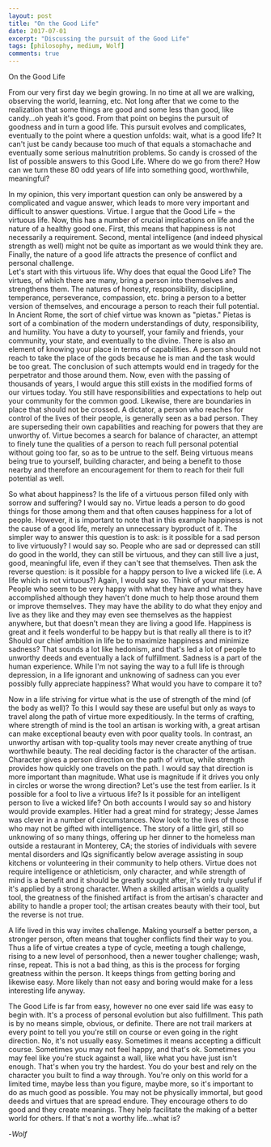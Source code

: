 ```yaml
---
layout: post
title: "On the Good Life"
date: 2017-07-01
excerpt: "Discussing the pursuit of the Good Life"
tags: [philosophy, medium, Wolf]
comments: true
---
```


On the Good Life  
From our very first day we begin growing. In no time at all we are walking, observing the world, learning, etc. Not long after that we come to the realization that some things are good and some less than good, like candy...oh yeah it's good. From that point on begins the pursuit of goodness and in turn a good life. This pursuit evolves and complicates, eventually to the point where a question unfolds: wait, what is a good life? It can't just be candy because too much of that equals a stomachache and eventually some serious malnutrition problems. So candy is crossed of the list of possible answers to this Good Life. Where do we go from there? How can we turn these 80 odd years of life into something good, worthwhile, meaningful?  
In my opinion, this very important question can only be answered by a complicated and vague answer, which leads to more very important and difficult to answer questions. Virtue. I argue that the Good Life = the virtuous life. Now, this has a number of crucial implications on life and the nature of a healthy good one. First, this means that happiness is not necessarily a requirement. Second, mental intelligence (and indeed physical strength as well) might not be quite as important as we would think they are. Finally, the nature of a good life attracts the presence of conflict and personal challenge.  Let's start with this virtuous life. Why does that equal the Good Life? The virtues, of which there are many, bring a person into themselves and strengthens them. The natures of honesty, responsibility, discipline, temperance, perseverance, compassion, etc. bring a person to a better version of themselves, and encourage a person to reach their full potential. In Ancient Rome, the sort of chief virtue was known as "pietas." Pietas is sort of a combination of the modern understandings of duty, responsibility, and humility. You have a duty to yourself, your family and friends, your community, your state, and eventually to the divine. There is also an element of knowing your place in terms of capabilities. A person should not reach to take the place of the gods because he is man and the task would be too great. The conclusion of such attempts would end in tragedy for the perpetrator and those around them. Now, even with the passing of thousands of years, I would argue this still exists in the modified forms of our virtues today. You still have responsibilities and expectations to help out your community for the common good. Likewise, there are boundaries in place that should not be crossed. A dictator, a person who reaches for control of the lives of their people, is generally seen as a bad person. They are superseding their own capabilities and reaching for powers that they are unworthy of. Virtue becomes a search for balance of character, an attempt to finely tune the qualities of a person to reach full personal potential without going too far, so as to be untrue to the self. Being virtuous means being true to yourself, building character, and being a benefit to those nearby and therefore an encouragement for them to reach for their full potential as well.  
So what about happiness? Is the life of a virtuous person filled only with sorrow and suffering? I would say no. Virtue leads a person to do good things for those among them and that often causes happiness for a lot of people. However, it is important to note that in this example happiness is not the cause of a good life, merely an unnecessary byproduct of it. The simpler way to answer this question is to ask: is it possible for a sad person to live virtuously? I would say so. People who are sad or depressed can still do good in the world, they can still be virtuous, and they can still live a just, good, meaningful life, even if they can't see that themselves. Then ask the reverse question: is it possible for a happy person to live a wicked life (i.e. A life which is not virtuous?) Again, I would say so. Think of your misers. People who seem to be very happy with what they have and what they have accomplished although they haven't done much to help those around them or improve themselves. They may have the ability to do what they enjoy and live as they like and they may even see themselves as the happiest anywhere, but that doesn't mean they are living a good life. Happiness is great and it feels wonderful to be happy but is that really all there is to it? Should our chief ambition in life be to maximize happiness and minimize sadness? That sounds a lot like hedonism, and that's led a lot of people to unworthy deeds and eventually a lack of fulfillment. Sadness is a part of the human experience. While I'm not saying the way to a full life is through depression, in a life ignorant and unknowing of sadness can you ever possibly fully appreciate happiness? What would you have to compare it to?  
Now in a life striving for virtue what is the use of strength of the mind (of the body as well)? To this I would say these are useful but only as ways to travel along the path of virtue more expeditiously. In the terms of crafting, where strength of mind is the tool an artisan is working with, a great artisan can make exceptional beauty even with poor quality tools. In contrast, an unworthy artisan with top-quality tools may never create anything of true worthwhile beauty. The real deciding factor is the character of the artisan. Character gives a person direction on the path of virtue, while strength provides how quickly one travels on the path. I would say that direction is more important than magnitude. What use is magnitude if it drives you only in circles or worse the wrong direction? Let's use the test from earlier. Is it possible for a fool to live a virtuous life? Is it possible for an intelligent person to live a wicked life? On both accounts I would say so and history would provide examples. Hitler had a great mind for strategy; Jesse James was clever in a number of circumstances. Now look to the lives of those who may not be gifted with intelligence. The story of a little girl, still so unknowing of so many things, offering up her dinner to the homeless man outside a restaurant in Monterey, CA; the stories of individuals with severe mental disorders and IQs significantly below average assisting in soup kitchens or volunteering in their community to help others. Virtue does not require intelligence or athleticism, only character, and while strength of mind is a benefit and it should be greatly sought after, it's only truly useful if it's applied by a strong character. When a skilled artisan wields a quality tool, the greatness of the finished artifact is from the artisan's character and ability to handle a proper tool; the artisan creates beauty with their tool, but the reverse is not true.  
A life lived in this way invites challenge. Making yourself a better person, a stronger person, often means that tougher conflicts find their way to you. Thus a life of virtue creates a type of cycle, meeting a tough challenge, rising to a new level of personhood, then a newer tougher challenge; wash, rinse, repeat. This is not a bad thing, as this is the process for forging greatness within the person. It keeps things from getting boring and likewise easy. More likely than not easy and boring would make for a less interesting life anyway.  

The Good Life is far from easy, however no one ever said life was easy to begin with. It's a process of personal evolution but also fulfillment. This path is by no means simple, obvious, or definite. There are not trail markers at every point to tell you you're still on course or even going in the right direction. No, it's not usually easy. Sometimes it means accepting a difficult course. Sometimes you may not feel happy, and that's ok. Sometimes you may feel like you're stuck against a wall, like what you have just isn't enough. That's when you try the hardest. You do your best and rely on the character you built to find a way through. You're only on this world for a limited time, maybe less than you figure, maybe more, so it's important to do as much good as possible. You may not be physically immortal, but good deeds and virtues that are spread endure. They encourage others to do good and they create meanings. They help facilitate the making of a better world for others. If that's not a worthy life...what is?  
-*Wolf*